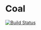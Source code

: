 # Coal
[![Build Status](https://travis-ci.com/bosley/coal.svg?token=JpotkyA3hhwXkJqEVLnq&branch=main)](https://travis-ci.com/bosley/coal)